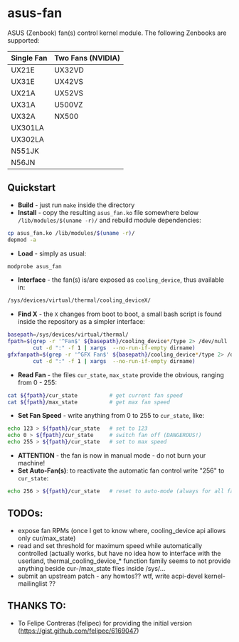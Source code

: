 asus-fan
========

ASUS (Zenbook) fan(s) control kernel module.
The following Zenbooks are supported:

Single Fan | Two Fans (NVIDIA)
-----------|-------------------
UX21E      | UX32VD
UX31E      | UX42VS
UX21A      | UX52VS
UX31A      | U500VZ
UX32A      | NX500
UX301LA    |
UX302LA    |
N551JK     |
N56JN      |

Quickstart
----------

- **Build** - just run ```make``` inside the directory
- **Install** - copy the resulting ```asus_fan.ko``` file somewhere below
  ```/lib/modules/$(uname -r)/``` and rebuild module dependencies:
```bash
cp asus_fan.ko /lib/modules/$(uname -r)/
depmod -a
```
- **Load** - simply as usual:
```bash
modprobe asus_fan
```
- **Interface** - the fan(s) is/are exposed as ```cooling_device```, thus available in:
```bash
/sys/devices/virtual/thermal/cooling_deviceX/
```
- **Find X** - the ```X``` changes from boot to boot, a small bash script is found inside
  the repository as a simpler interface:
```bash
basepath=/sys/devices/virtual/thermal/
fpath=$(grep -r '^Fan$' ${basepath}/cooling_device*/type 2> /dev/null | \
        cut -d ":" -f 1 | xargs  --no-run-if-empty dirname)
gfxfanpath=$(grep -r '^GFX Fan$' ${basepath}/cooling_device*/type 2> /dev/null | \
        cut -d ":" -f 1 | xargs  --no-run-if-empty dirname)
```
- **Read Fan** - the files ```cur_state```, ```max_state``` provide the obvious, ranging from 0 - 255:
```bash
cat ${fpath}/cur_state          # get current fan speed
cat ${fpath}/max_state          # get max fan speed
```
- **Set Fan Speed** - write anything from 0 to 255 to ```cur_state```, like:
```bash
echo 123 > ${fpath}/cur_state   # set to 123
echo 0 > ${fpath}/cur_state     # switch fan off (DANGEROUS!)
echo 255 > ${fpath}/cur_state   # set to max speed
```
- **ATTENTION** - the fan is now in manual mode - do not burn your machine!
- **Set Auto-Fan(s)**: to reactivate the automatic fan control write "256" to ```cur_state```:
```bash
echo 256 > ${fpath}/cur_state   # reset to auto-mode (always for all fans)
```

**TODOs**:
----------
- expose fan RPMs (once I get to know where, cooling_device api allows only cur/max_state)
- read and set threshold for maximum speed while automatically controlled (actually works, but have no idea how to interface with the userland, thermal_cooling_device_* function family seems to not provide anything beside cur-/max_state files inside /sys/...
- submit an upstream patch - any howtos?? wtf, write acpi-devel kernel-mailinglist ??


**THANKS TO**:
--------------
- To Felipe Contreras (felipec) for providing the initial version (https://gist.github.com/felipec/6169047)
